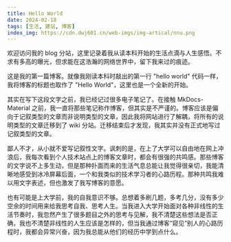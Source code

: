 ```yaml
---
title: Hello World
date: 2024-02-18
tags: [生活, 建站, 博客]
index_img: https://cdn.dwj601.cn/web-imgs/img-artical/nnu.png
---
```


欢迎访问我的 blog 分站，这里记录着我从读本科开始的生活点滴与人生感悟。不求有多高的曝光，但求能在这浩瀚的网络世界中，留下我来过的痕迹。

这是我的第一篇博客。就像我刚读本科时敲出的第一行 "hello world" 代码一样，我将博客的标题也取作了 "Hello World"，这里也是一个全新的开始。

其实在写下这段文字之前，我已经记过很多电子笔记了。在接触 MkDocs-Material 之前，我一直将那些笔记称作博客，但其实是不严谨的。博客应该是偏向于记叙类型的文章而非说明类型的文章，因此我将网站进行了解耦，将所有的说明类型的文章迁移到了 wiki 分站。迁移结束后才发现，我其实并没有正式地写过记叙类型的文章。

鄙人不才，从小就不爱写记叙性文字。讽刺的是，在上了大学可以自由地在网上冲浪后，我每次看到个人技术站点上的博客文章时，都会有很强的共鸣感。那些博客的文字说不上多生动，但是那种扑面而来的生活气息总能让我觉得很亲切，我能清晰地感受到冰冷屏幕后面，一个和我类似的技术学习者的心路历程。那种共鸣我难以用文字表述，但也激发了我写博客的意愿。

也有可能是上大学前，我的自我意识不够。总想着多刷几题，多考几分，没有多少空余的时间用来给我思考自我、思考人生。当我进入大学开始面对各种非线性的生活节奏时，我忽然产生了很多题目之外的思考与见解，我不清楚这些想法是否正确，我也不清楚非线性的人生应该是怎样的，但当我通过博客“窥见”别人的心路历程时，我都会异常兴奋，因为我总能从他们的经历中学到点什么。
